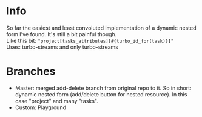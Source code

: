 # Info
So far the easiest and least convoluted implementation of a dynamic nested form I've found. It's still a bit painful though. <br>
Like this bit: `"project[tasks_attributes][#{turbo_id_for(task)}]"` <br>
Uses: turbo-streams and only turbo-streams
# Branches
- Master: merged add-delete branch from original repo to it. So in short: dynamic nested form (add/delete button for nested resource). In this case "project" and many "tasks".
- Custom: Playground 
